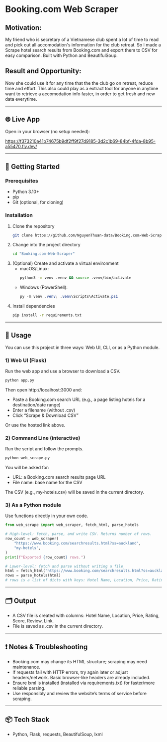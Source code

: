 # Booking.com Web Scraper

## Motivation:

My friend who is secretary of a Vietnamese club spent a lot of time to read and pick out all accomodation's information for the club retreat. So I made a Scrape hotel search results from Booking.com and export them to CSV for easy comparison. Built with Python and BeautifulSoup.

## Result and Opportunity:

Now she could use it for any time that the the club go on retreat, reduce time and effort. This also could play as a extract tool for anyone in anytime want to retrieve a accomodation info faster, in order to get fresh and new data everytime.

---

## 🌐 Live App
Open in your browser (no setup needed):

https://f373210a41b74675b9df2ff9f27d9185-3d2c1b69-84bf-4fda-8b95-a55470.fly.dev/

---

## 🚀 Getting Started

### Prerequisites
- Python 3.10+
- pip
- Git (optional, for cloning)

### Installation
1. Clone the repository
   ```sh
   git clone https://github.com/NguyenThuan-data/Booking.com-Web-Scraper.git
   ```
2. Change into the project directory
   ```sh
   cd "Booking.com-Web-Scraper"
   ```
3. (Optional) Create and activate a virtual environment
   - macOS/Linux:
     ```sh
     python3 -m venv .venv && source .venv/bin/activate
     ```
   - Windows (PowerShell):
     ```powershell
     py -m venv .venv; .venv\Scripts\Activate.ps1
     ```
4. Install dependencies
   ```sh
   pip install -r requirements.txt
   ```

---

## 🔧 Usage
You can use this project in three ways: Web UI, CLI, or as a Python module.

### 1) Web UI (Flask)
Run the web app and use a browser to download a CSV.
```sh
python app.py
```
Then open http://localhost:3000 and:
- Paste a Booking.com search URL (e.g., a page listing hotels for a destination/date range)
- Enter a filename (without .csv)
- Click “Scrape & Download CSV”

Or use the hosted link above.

### 2) Command Line (interactive)
Run the script and follow the prompts.
```sh
python web_scrape.py
```
You will be asked for:
- URL: a Booking.com search results page URL
- File name: base name for the CSV

The CSV (e.g., my-hotels.csv) will be saved in the current directory.

### 3) As a Python module
Use functions directly in your own code.
```python
from web_scrape import web_scraper, fetch_html, parse_hotels

# High-level: fetch, parse, and write CSV. Returns number of rows.
row_count = web_scraper(
    "https://www.booking.com/searchresults.html?ss=auckland",
    "my-hotels",
)
print(f"Exported {row_count} rows.")

# Lower-level: fetch and parse without writing a file
html = fetch_html("https://www.booking.com/searchresults.html?ss=auckland")
rows = parse_hotels(html)
# rows is a list of dicts with keys: Hotel Name, Location, Price, Rating, Score, Review, Link
```

---

## 🗂️ Output
- A CSV file is created with columns: Hotel Name, Location, Price, Rating, Score, Review, Link.
- File is saved as <filename>.csv in the current directory.

---

## ❗ Notes & Troubleshooting
- Booking.com may change its HTML structure; scraping may need maintenance.
- If requests fail with HTTP errors, try again later or adjust headers/network. Basic browser-like headers are already included.
- Ensure lxml is installed (installed via requirements.txt) for faster/more reliable parsing.
- Use responsibly and review the website’s terms of service before scraping.

---

## 📦 Tech Stack
- Python, Flask, requests, BeautifulSoup, lxml
